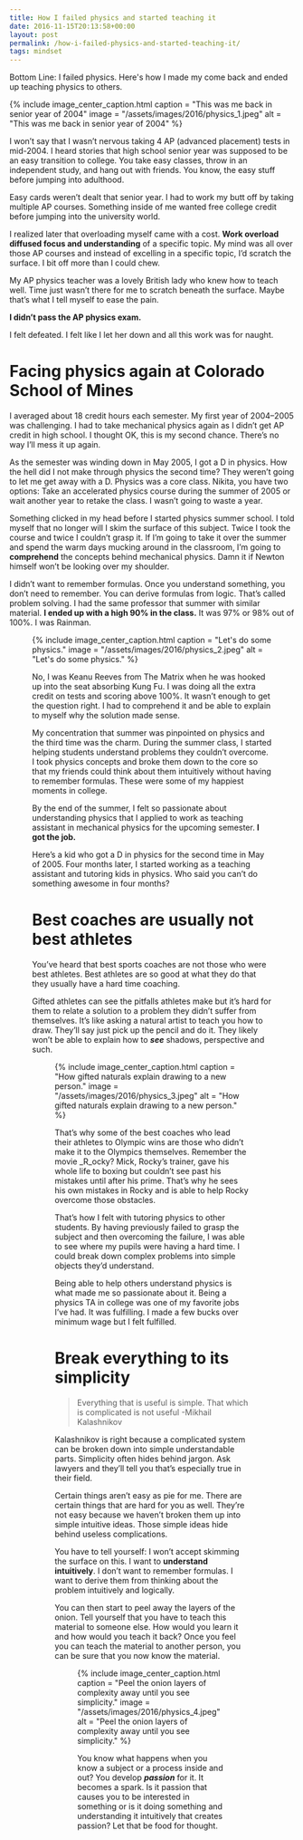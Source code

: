 ```yaml
---
title: How I failed physics and started teaching it
date: 2016-11-15T20:13:58+00:00
layout: post
permalink: /how-i-failed-physics-and-started-teaching-it/
tags: mindset
---
```


Bottom Line: I failed physics. Here's how I made my come back and ended up teaching physics to others.

{% include image_center_caption.html 
    caption = "This was me back in senior year of 2004"
    image = "/assets/images/2016/physics_1.jpeg"
    alt = "This was me back in senior year of 2004"
%}

I won’t say that I wasn’t nervous taking 4 AP (advanced placement) tests in mid-2004. I heard stories that high school senior year was supposed to be an easy transition to college. You take easy classes, throw in an independent study, and hang out with friends. You know, the easy stuff before jumping into adulthood.

Easy cards weren’t dealt that senior year. I had to work my butt off by taking multiple AP courses. Something inside of me wanted free college credit before jumping into the university world.

I realized later that overloading myself came with a cost. **Work overload diffused focus and understanding** of a specific topic. My mind was all over those AP courses and instead of excelling in a specific topic, I’d scratch the surface. I bit off more than I could chew.

My AP physics teacher was a lovely British lady who knew how to teach well. Time just wasn’t there for me to scratch beneath the surface. Maybe that’s what I tell myself to ease the pain.

**I didn’t pass the AP physics exam.**

I felt defeated. I felt like I let her down and all this work was for naught.

# Facing physics again at Colorado School of Mines

I averaged about 18 credit hours each semester. My first year of 2004–2005 was challenging. I had to take mechanical physics again as I didn’t get AP credit in high school. I thought OK, this is my second chance. There’s no way I’ll mess it up again.

As the semester was winding down in May 2005, I got a D in physics. How the hell did I not make through physics the second time? They weren’t going to let me get away with a D. Physics was a core class. Nikita, you have two options: Take an accelerated physics course during the summer of 2005 or wait another year to retake the class. I wasn’t going to waste a year.

Something clicked in my head before I started physics summer school. I told myself that no longer will I skim the surface of this subject. Twice I took the course and twice I couldn’t grasp it. If I’m going to take it over the summer and spend the warm days mucking around in the classroom, I’m going to **comprehend** the concepts behind mechanical physics. Damn it if Newton himself won’t be looking over my shoulder.

I didn’t want to remember formulas. Once you understand something, you don’t need to remember. You can derive formulas from logic. That’s called problem solving. I had the same professor that summer with similar material. **I ended up with a high 90% in the class.** It was 97% or 98% out of 100%. I was Rainman.<figure> 

{% include image_center_caption.html 
    caption = "Let's do some physics."
    image = "/assets/images/2016/physics_2.jpeg"
    alt = "Let's do some physics."
%}

No, I was Keanu Reeves from The Matrix when he was hooked up into the seat absorbing Kung Fu. I was doing all the extra credit on tests and scoring above 100%. It wasn’t enough to get the question right. I had to comprehend it and be able to explain to myself why the solution made sense.

My concentration that summer was pinpointed on physics and the third time was the charm. During the summer class, I started helping students understand problems they couldn’t overcome. I took physics concepts and broke them down to the core so that my friends could think about them intuitively without having to remember formulas. These were some of my happiest moments in college.

By the end of the summer, I felt so passionate about understanding physics that I applied to work as teaching assistant in mechanical physics for the upcoming semester. **I got the job.**

Here’s a kid who got a D in physics for the second time in May of 2005. Four months later, I started working as a teaching assistant and tutoring kids in physics. Who said you can’t do something awesome in four months?

# Best coaches are usually not best athletes

You’ve heard that best sports coaches are not those who were best athletes. Best athletes are so good at what they do that they usually have a hard time coaching.

Gifted athletes can see the pitfalls athletes make but it’s hard for them to relate a solution to a problem they didn’t suffer from themselves. It’s like asking a natural artist to teach you how to draw. They’ll say just pick up the pencil and do it. They likely won’t be able to explain how to **_see_** shadows, perspective and such.<figure class="wp-caption"> 

{% include image_center_caption.html 
    caption = "How gifted naturals explain drawing to a new person."
    image = "/assets/images/2016/physics_3.jpeg"
    alt = "How gifted naturals explain drawing to a new person."
%}

That’s why some of the best coaches who lead their athletes to Olympic wins are those who didn’t make it to the Olympics themselves. Remember the movie _R_ocky? Mick, Rocky’s trainer, gave his whole life to boxing but couldn’t see past his mistakes until after his prime. That’s why he sees his own mistakes in Rocky and is able to help Rocky overcome those obstacles.

That’s how I felt with tutoring physics to other students. By having previously failed to grasp the subject and then overcoming the failure, I was able to see where my pupils were having a hard time. I could break down complex problems into simple objects they’d understand.

Being able to help others understand physics is what made me so passionate about it. Being a physics TA in college was one of my favorite jobs I’ve had. It was fulfilling. I made a few bucks over minimum wage but I felt fulfilled.

# Break everything to its simplicity

> Everything that is useful is simple. That which is complicated is not useful -Mikhail Kalashnikov

Kalashnikov is right because a complicated system can be broken down into simple understandable parts. Simplicity often hides behind jargon. Ask lawyers and they’ll tell you that’s especially true in their field.

Certain things aren’t easy as pie for me. There are certain things that are hard for you as well. They’re not easy because we haven’t broken them up into simple intuitive ideas. Those simple ideas hide behind useless complications.

You have to tell yourself: I won’t accept skimming the surface on this. I want to **understand intuitively**. I don’t want to remember formulas. I want to derive them from thinking about the problem intuitively and logically.

You can then start to peel away the layers of the onion. Tell yourself that you have to teach this material to someone else. How would you learn it and how would you teach it back? Once you feel you can teach the material to another person, you can be sure that you now know the material.<figure class="wp-caption"> 

{% include image_center_caption.html 
    caption = "Peel the onion layers of complexity away until you see simplicity."
    image = "/assets/images/2016/physics_4.jpeg"
    alt = "Peel the onion layers of complexity away until you see simplicity."
%}

You know what happens when you know a subject or a process inside and out? You develop **_passion_** for it. It becomes a spark. Is it passion that causes you to be interested in something or is it doing something and understanding it intuitively that creates passion? Let that be food for thought.